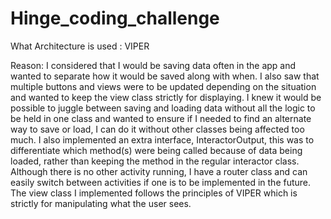 # Hinge_coding_challenge

What Architecture is used : VIPER

Reason: I considered that I would be saving data often in the app and wanted to separate how it would be saved along with when. I also saw that multiple buttons and views were to be updated depending on the situation and wanted to keep the view class strictly for displaying. I knew it would be possible to juggle between saving and loading data without all the logic to be held in one class and wanted to ensure if I needed to find an alternate way to save or load, I can do it without other classes being affected too much.
I also implemented an extra interface, InteractorOutput, this was to differentiate which method(s) were being called because of data being loaded, rather than keeping the method in the regular interactor class. Although there is no other activity running, I have a router class and can easily switch between activities if one is to be implemented in the future. The view class I implemented follows the principles of VIPER which is strictly for manipulating what the user sees. 
